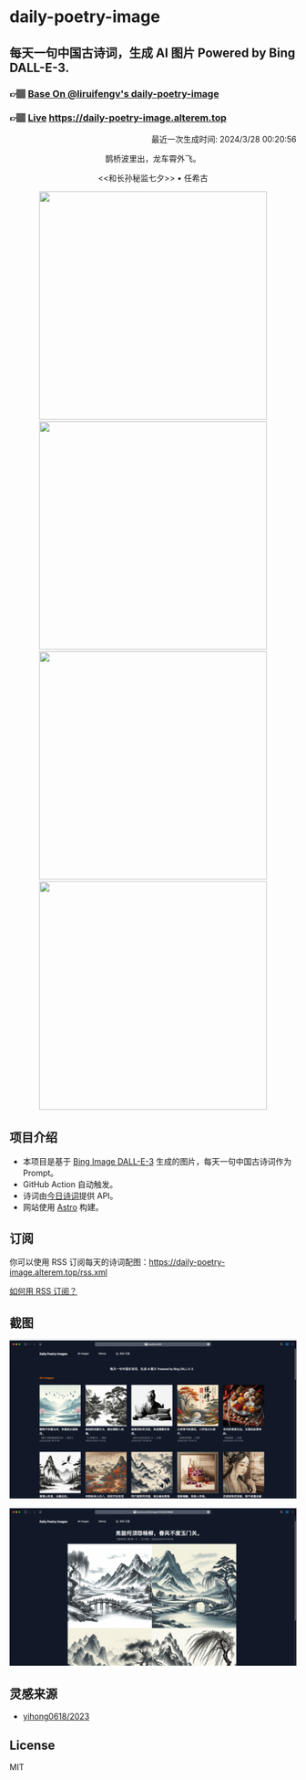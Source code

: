 
# daily-poetry-image

## 每天一句中国古诗词，生成 AI 图片 Powered by Bing DALL-E-3.

### 👉🏽 [Base On @liruifengv's daily-poetry-image](https://github.com/liruifengv/daily-poetry-image)

### 👉🏽 [Live](https://daily-poetry-image.alterem.top/) https://daily-poetry-image.alterem.top

<p align="right">
  最近一次生成时间: 2024/3/28 00:20:56
</p>
<p align="center">
鹊桥波里出，龙车霄外飞。
</p>
<p align="center">
<<和长孙秘监七夕>> • 任希古
</p>
<p align="center">
<img src="https://tse2.mm.bing.net/th/id/OIG4.kMdCsAJpt5RIGuzRPxKt" height="400" width="400" />
<img src="https://tse4.mm.bing.net/th/id/OIG4.6mVfs45gTebZllBMp4qc" height="400" width="400" />
<img src="https://tse1.mm.bing.net/th/id/OIG4.kPZzDzLpX007FcnMMkuZ" height="400" width="400" />
<img src="https://tse1.mm.bing.net/th/id/OIG4.0PZ0HWhd_6TiNN3tyN0t" height="400" width="400" />
</p>

## 项目介绍

-   本项目是基于 [Bing Image DALL-E-3](https://www.bing.com/images/create) 生成的图片，每天一句中国古诗词作为 Prompt。
-   GitHub Action 自动触发。
-   诗词由[今日诗词](https://www.jinrishici.com/)提供 API。
-   网站使用 [Astro](https://astro.build) 构建。

## 订阅

你可以使用 RSS 订阅每天的诗词配图：https://daily-poetry-image.alterem.top/rss.xml

[如何用 RSS 订阅？](https://zhuanlan.zhihu.com/p/55026716)

## 截图

![图片列表](./screenshots/Snipaste_2023-12-28_21-00-26.png)

![图片详情](./screenshots/Snipaste_2023-12-28_21-00-53.png)

## 灵感来源

-   [yihong0618/2023](https://github.com/yihong0618/2023)

## License

MIT
